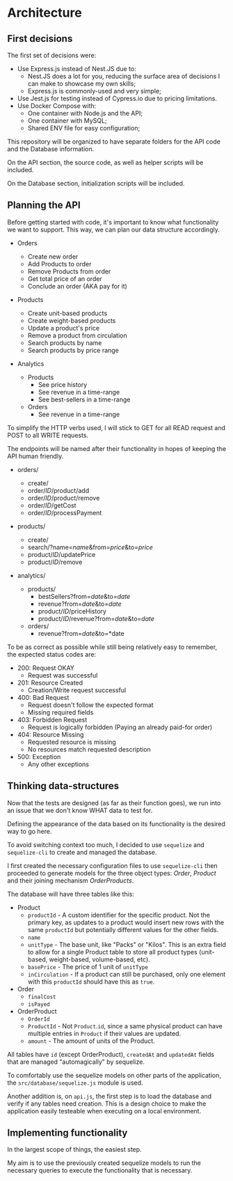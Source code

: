 # Architecture

## First decisions

The first set of decisions were:

- Use Express.js instead of Nest.JS due to:
  - Nest.JS does a lot for you, reducing the surface area of decisions I can make to showcase my own skills;
  - Express.js is commonly-used and very simple;
- Use Jest.js for testing instead of Cypress.io due to pricing limitations.
- Use Docker Compose with:
  - One container with Node.js and the API;
  - One container with MySQL;
  - Shared ENV file for easy configuration;

This repository will be organized to have separate folders for the API code and the Database information.

On the API section, the source code, as well as helper scripts will be included.

On the Database section, initialization scripts will be included.

## Planning the API

Before getting started with code, it's important to know what functionality we want to support. This way, we can plan our data structure accordingly.

- Orders
  - Create new order
  - Add Products to order
  - Remove Products from order
  - Get total price of an order
  - Conclude an order (AKA pay for it)

- Products
  - Create unit-based products
  - Create weight-based products
  - Update a product's price
  - Remove a product from circulation
  - Search products by name
  - Search products by price range

- Analytics
  - Products
    - See price history
    - See revenue in a time-range
    - See best-sellers in a time-range
  - Orders
    - See revenue in a time-range

To simplify the HTTP verbs used, I will stick to GET for all READ request and POST to all WRITE requests.

The endpoints will be named after their functionality in hopes of keeping the API human friendly.

- orders/
  - create/
  - order/*ID*/product/add
  - order/*ID*/product/remove
  - order/*ID*/getCost
  - order/*ID*/processPayment

- products/
  - create/
  - search/?name=*name*&from=*price*&to=*price*
  - product/*ID*/updatePrice
  - product/*ID*/remove

- analytics/
  - products/
    - bestSellers?from=*date*&to=*date*
    - revenue?from=*date*&to=*date*
    - product/*ID*/priceHistory
    - product/*ID*/revenue?from=*date*&to=*date*
  - orders/
    - revenue?from=*date*&to=*date

To be as correct as possible while still being relatively easy to remember, the expected status codes are:

- 200: Request OKAY
  - Request was successful
- 201: Resource Created
  - Creation/Write request successful
- 400: Bad Request
  - Request doesn't follow the expected format
  - Missing required fields
- 403: Forbidden Request
  - Request is logically forbidden (Paying an already paid-for order)
- 404: Resource Missing
  - Requested resource is missing
  - No resources match requested description
- 500: Exception
  - Any other exceptions

## Thinking data-structures

Now that the tests are designed (as far as their function goes), we run into an issue that we don't know WHAT data to test for.

Defining the appearance of the data based on its functionality is the desired way to go here.

To avoid switching context too much, I decided to use `sequelize` and `sequelize-cli` to create and managed the database.

I first created the necessary configuration files to use `sequelize-cli` then proceeded to generate models for the three object types: *Order*, *Product* and their joining mechanism *OrderProducts*.

The database will have three tables like this:

- Product
  - `productId` - A custom identifier for the specific product. Not the primary key, as updates to a product would insert new rows with the same `productId` but potentially different values for the other fields.
  - `name`
  - `unitType` - The base unit, like "Packs" or "Kilos". This is an extra field to allow for a single Product table to store all product types (unit-based, weight-based, volume-based, etc).
  - `basePrice` - The price of 1 unit of `unitType`
  - `inCirculation` - If a product can still be purchased, only one element with this `productId` should have this as `true`.
- Order
  - `finalCost`
  - `isPayed`
- OrderProduct
  - `OrderId`
  - `ProductId` - Not `Product`.`id`, since a same physical product can have multiple entries in `Product` if their values are updated.
  - `amount` - The amount of units of the Product.

All tables have `id` (except OrderProduct), `createdAt` and `updatedAt` fields that are managed "automagically" by sequelize.

To comfortably use the sequelize models on other parts of the application, the `src/database/sequelize.js` module is used.

Another addition is, on `api.js`, the first step is to load the database and verify if any tables need creation. This is a design choice to make the application easily testeable when executing on a local environment.

## Implementing functionality

In the largest scope of things, the easiest step.

My aim is to use the previously created sequelize models to run the necessary queries to execute the functionality that is necessary.
